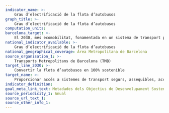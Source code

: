 ```yaml
---
indicator_name: >-
    Grau d’electrificació de la flota d’autobusos
graph_title: >-
    Grau d’electrificació de la flota d’autobusos
computation_units: 
barcelona_target: >-
    El 2030, més ecomobilitat, fonamentada en un sistema de transport públic de màxima qualitat, sostenible i inclusiu
national_indicator_available: >-
    Grau d’electrificació de la flota d’autobusos
national_geographical_coverage: Àrea Metropolitana de Barcelona
source_organisation_1: >-
    Transports Metropolitans de Barcelona (TMB)
target_line_2030: >-
    Convertir la flota d’autobusos en 100% sostenible
target_name: >-
    Proporcionar accés a sistemes de transport segurs, assequibles, accessibles i sostenibles per a totes les persones, i millorar la seguretat viària, en particular mitjançant l’ampliació del transport públic, amb especial atenció a les necessitats de les persones en situació vulnerable, dones, nenes, nens, persones amb discapacitat i persones grans
indicator_definition:
goal_meta_link_text: Metadades dels Objectius de Desenvolupament Sostenible de les Nacions Unides (pdf 894kB)
source_periodicity_1: Anual
source_url_text_1:
source_other_info_1: 
---
```

